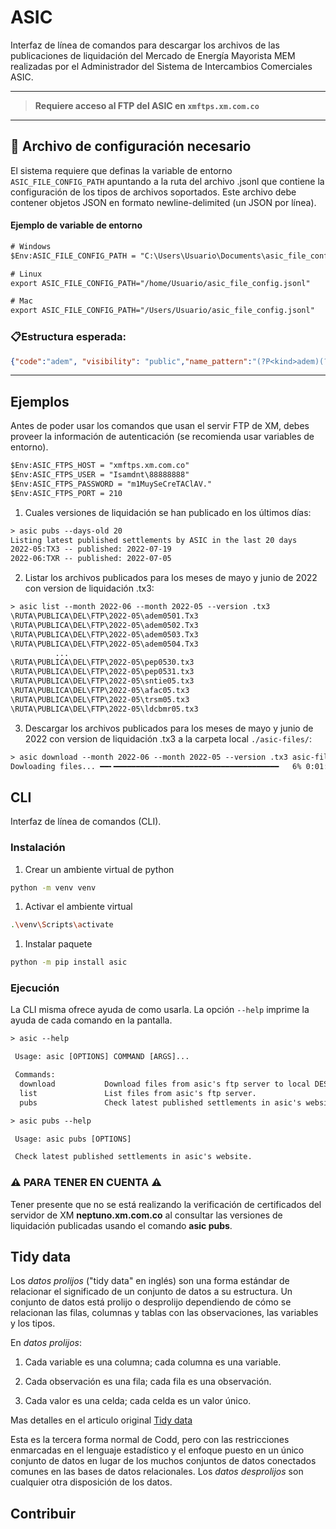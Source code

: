 # ASIC

Interfaz de línea de comandos para descargar los archivos de las publicaciones de liquidación del Mercado de Energía Mayorista MEM realizadas por el Administrador del Sistema de Intercambios Comerciales ASIC.

------

> **Requiere acceso al FTP del ASIC en `xmftps.xm.com.co`**

------
## 📝 Archivo de configuración necesario
El sistema requiere que definas la variable de entorno `ASIC_FILE_CONFIG_PATH` apuntando a la ruta del archivo .jsonl que contiene la configuración de los tipos de archivos soportados. 
Este archivo debe contener objetos JSON en formato newline-delimited (un JSON por línea).

#### Ejemplo de variable de entorno
```txt
# Windows
$Env:ASIC_FILE_CONFIG_PATH = "C:\Users\Usuario\Documents\asic_file_config.jsonl"

# Linux
export ASIC_FILE_CONFIG_PATH="/home/Usuario/asic_file_config.jsonl"

# Mac
export ASIC_FILE_CONFIG_PATH="/Users/Usuario/asic_file_config.jsonl"
```
### 📋Estructura esperada:
```json
{"code":"adem", "visibility": "public","name_pattern":"(?P<kind>adem)(?P<name_month>[0-9]{2})(?P<name_day>[0-9]{2}).(?P<ext_versioned>[a-zA-Z0-9]+)", "location_pattern":"/RUTA/PUBLICA/DEL/FTP/(?P<location_year>[0-9]{4})-(?P<location_month>[0-9]{2})/","description":"Los archivos de demanda comercial"}
```


------
## Ejemplos

Antes de poder usar los comandos que usan el servir FTP de XM, debes proveer la información de autenticación (se recomienda usar variables de entorno).

```txt
$Env:ASIC_FTPS_HOST = "xmftps.xm.com.co"
$Env:ASIC_FTPS_USER = "Isamdnt\88888888"
$Env:ASIC_FTPS_PASSWORD = "m1MuySeCreTAClAV."
$Env:ASIC_FTPS_PORT = 210
```

1. Cuales versiones de liquidación se han publicado en los últimos días:

```txt
> asic pubs --days-old 20
Listing latest published settlements by ASIC in the last 20 days
2022-05:TX3 -- published: 2022-07-19
2022-06:TXR -- published: 2022-07-05
```

2. Listar los archivos publicados para los meses de mayo y junio de 2022 con version de liquidación .tx3:

```txt
> asic list --month 2022-06 --month 2022-05 --version .tx3
\RUTA\PUBLICA\DEL\FTP\2022-05\adem0501.Tx3
\RUTA\PUBLICA\DEL\FTP\2022-05\adem0502.Tx3
\RUTA\PUBLICA\DEL\FTP\2022-05\adem0503.Tx3
\RUTA\PUBLICA\DEL\FTP\2022-05\adem0504.Tx3
          ...
\RUTA\PUBLICA\DEL\FTP\2022-05\pep0530.tx3
\RUTA\PUBLICA\DEL\FTP\2022-05\pep0531.tx3
\RUTA\PUBLICA\DEL\FTP\2022-05\sntie05.tx3
\RUTA\PUBLICA\DEL\FTP\2022-05\afac05.tx3
\RUTA\PUBLICA\DEL\FTP\2022-05\trsm05.tx3
\RUTA\PUBLICA\DEL\FTP\2022-05\ldcbmr05.tx3
```

3. Descargar los archivos publicados para los meses de mayo y junio de 2022 con version de liquidación .tx3 a la carpeta local `./asic-files/`:

```txt
> asic download --month 2022-06 --month 2022-05 --version .tx3 asic-files
Dowloading files... ━━╸━━━━━━━━━━━━━━━━━━━━━━━━━━━━━━━━━━━━━   6% 0:01:05
```


## CLI

Interfaz de línea de comandos (CLI).

### Instalación

1. Crear un ambiente virtual de python

```sh
python -m venv venv
```

1. Activar el ambiente virtual

```sh
.\venv\Scripts\activate
```

1. Instalar paquete

```sh
python -m pip install asic
```

### Ejecución

La CLI misma ofrece ayuda de como usarla.
La opción `--help` imprime la ayuda de cada comando en la pantalla.

```txt
> asic --help 

 Usage: asic [OPTIONS] COMMAND [ARGS]...

 Commands:
  download           Download files from asic's ftp server to local DESTINATION folder.
  list               List files from asic's ftp server.
  pubs               Check latest published settlements in asic's website. 
```

```txt
> asic pubs --help

 Usage: asic pubs [OPTIONS]

 Check latest published settlements in asic's website.
```

### ⚠️ PARA TENER EN CUENTA ⚠️

Tener presente que no se está realizando la verificación de certificados del servidor de XM **neptuno.xm.com.co** al consultar las versiones de liquidación publicadas usando el comando **asic pubs**.

## Tidy data

Los *datos prolijos* ("tidy data" en inglés) son una forma estándar de relacionar el significado de un conjunto de datos a su estructura.
Un conjunto de datos está prolijo o desprolijo dependiendo de cómo se relacionan las filas, columnas y tablas con las observaciones, las variables y los tipos.

En *datos prolijos*:

1. Cada variable es una columna; cada columna es una variable.

1. Cada observación es una fila; cada fila es una observación.

1. Cada valor es una celda; cada celda es un valor único.

Mas detalles en el articulo original [Tidy data][tidy-data]

Esta es la tercera forma normal de Codd, pero con las restricciones enmarcadas en el lenguaje estadístico y el enfoque puesto en un único conjunto de datos en lugar de los muchos conjuntos de datos conectados comunes en las bases de datos relacionales.
Los *datos desprolijos* son cualquier otra disposición de los datos.

[tidy-data]: <http://www.jstatsoft.org/v59/i10/> "Hadley Wickham (2014). Tidy data. The Journal of Statistical Software, 59."

## Contribuir
